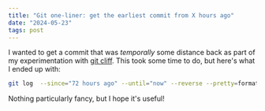 ```yaml
---
title: "Git one-liner: get the earliest commit from X hours ago"
date: "2024-05-23"
tags: post
---
```


I wanted to get a commit that was _temporally_ some distance back as part of my experimentation with [git cliff](https://github.com/orhun/git-cliff). This took some time to do, but here's what I ended up with:

```bash
git log  --since="72 hours ago" --until="now" --reverse --pretty=format:"%h" | head -1
```

Nothing particularly fancy, but I hope it's useful!
